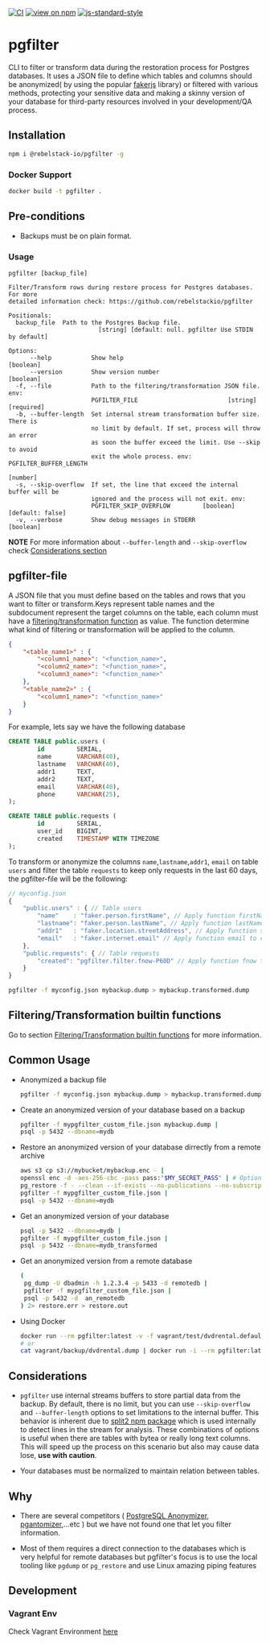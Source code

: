 [![CI](https://github.com/rebelstackio/pgfilter/actions/workflows/build.yml/badge.svg)](https://github.com/rebelstackio/pgfilter/actions/workflows/build.yml)
[![view on npm](https://img.shields.io/npm/l/@rebelstack-io/pgfilter)](https://www.npmjs.com/package/@rebelstack-io/pgfilter)
[![js-standard-style](https://img.shields.io/badge/code%20style-standard-brightgreen.svg?style=flat)](https://standardjs.com/)

# pgfilter

CLI to filter or transform data during the restoration process for Postgres databases.
It uses a JSON file to define which tables and columns should be anonymized( by using the popular [fakerjs](https://fakerjs.dev/api/) library) or
filtered with various methods, protecting your sensitive data and making a
skinny version of your database for third-party resources involved in your
development/QA process.

## Installation
```bash
npm i @rebelstack-io/pgfilter -g
```

### Docker Support
```bash
docker build -t pgfilter .
```

## Pre-conditions

- Backups must be on plain format.
### Usage

```
pgfilter [backup_file]

Filter/Transform rows during restore process for Postgres databases. For more
detailed information check: https://github.com/rebelstackio/pgfilter

Positionals:
  backup_file  Path to the Postgres Backup file.
                         [string] [default: null. pgfilter Use STDIN by default]

Options:
      --help           Show help                                       [boolean]
      --version        Show version number                             [boolean]
  -f, --file           Path to the filtering/transformation JSON file. env:
                       PGFILTER_FILE                         [string] [required]
  -b, --buffer-length  Set internal stream transformation buffer size. There is
                       no limit by default. If set, process will throw an error
                       as soon the buffer exceed the limit. Use --skip to avoid
                       exit the whole process. env: PGFILTER_BUFFER_LENGTH
                                                                        [number]
  -s, --skip-overflow  If set, the line that exceed the internal buffer will be
                       ignored and the process will not exit. env:
                       PGFILTER_SKIP_OVERFLOW         [boolean] [default: false]
  -v, --verbose        Show debug messages in STDERR                   [boolean]
```

__NOTE__ For more information about `--buffer-length` and `--skip-overflow`
check [Considerations section](#considerations)
## pgfilter-file

A JSON file that you must define based on the tables and rows that you want to filter
or transform.Keys represent table names and the subdocument represent the
target columns on the table, each column must have
a [filtering/transformation function](./docs/Functions.md) as value.
The function determine what kind of filtering or transformation
will be applied to the column.

```json
{
	"<table_name1>" : {
		"<column1_name>": "<function_name>",
		"<column2_name>": "<function_name>",
		"<column3_name>": "<function_name>"
	},
	"<table_name2>" : {
		"<column1_name>": "<function_name>"
	}
}
```

For example, lets say we have the following database

```sql
CREATE TABLE public.users (
		id         SERIAL,
		name       VARCHAR(40),
		lastname   VARCHAR(40),
		addr1      TEXT,
		addr2      TEXT,
		email      VARCHAR(40),
		phone      VARCHAR(25),
);

CREATE TABLE public.requests (
		id         SERIAL,
		user_id    BIGINT,
		created    TIMESTAMP WITH TIMEZONE
);
```

To transform or anonymize the columns `name`,`lastname`,`addr1`, `email`
on table `users` and filter the table `requests` to keep only requests in
the last 60 days, the pgfilter-file will be the following:

```javascript
// myconfig.json
{
	"public.users" : { // Table users
		"name"    : "faker.person.firstName", // Apply function firstName to column name
		"lastname": "faker.person.lastName", // Apply function lastName to column lastname
		"addr1"   : "faker.location.streetAddress", // Apply function streetAddress to column addr1
		"email"   : "faker.internet.email" // Apply function email to column email
	},
	"public.requests": { // Table requests
		"created": "pgfilter.filter.fnow-P60D" // Apply function fnow to column created for filtering rows
	}
}
```

```sh
pgfilter -f myconfig.json mybackup.dump > mybackup.transformed.dump
```
## Filtering/Transformation builtin functions

Go to section [Filtering/Transformation builtin functions](./docs/Functions.md)
for more information.
## Common Usage

- Anonymized a backup file

	```bash
	pgfilter -f myconfig.json mybackup.dump > mybackup.transformed.dump
	```

- Create an anonymized version of your database based on a backup

	```bash
	pgfilter -f mypgfilter_custom_file.json mybackup.dump |
	psql -p 5432 --dbname=mydb
	```

- Restore an anonymized version of your database dirrectly from a remote archive

	```bash
	aws s3 cp s3://mybucket/mybackup.enc - |
	openssl enc -d -aes-256-cbc -pass pass:"$MY_SECRET_PASS" | # Optional Decrypt backup.
	pg_restore -f - --clean --if-exists --no-publications --no-subscriptions --no-comments |
	pgfilter -f mypgfilter_custom_file.json |
	psql -p 5432 --dbname=mydb
	```

- Get an anonymized version of your database

	```bash
	psql -p 5432 --dbname=mydb |
	pgfilter -f mypgfilter_custom_file.json |
	psql -p 5432 --dbname=mydb_transformed
	```

- Get an anonymized version from a remote database

	```bash
	(
	 pg_dump -U dbadmin -h 1.2.3.4 -p 5433 -d remotedb |
	 pgfilter -f mypgfilter_custom_file.json |
	 psql -p 5432 -d  an_remotedb
	) 2> restore.err > restore.out
	```

- Using Docker

	```bash
	docker run --rm pgfilter:latest -v -f vagrant/test/dvdrental.default.json  vagrant/backup/dvdrental.dump > test.dump
	# or
	cat vagrant/backup/dvdrental.dump | docker run -i --rm pgfilter:latest -v -f vagrant/test/dvdrental.default.json  > test.stdin.dump
	```
## Considerations

* `pgfilter` use internal streams buffers to store partial data from the backup.
By default, there is no limit, but you can use  `--skip-overflow`
and `--buffer-length` options to set limitations to the internal buffer.
This behavior is inherent due to [split2 npm package](https://www.npmjs.com/package/split2)
which is used internally to detect lines in the stream for analysis.
These combinations of options is useful when there are tables
with bytea or really long text columns. This will speed up the process
on this scenario but also may cause data lose, **use with caution**.

* Your databases must be normalized to maintain relation between tables.

## Why

- There are several competitors (
  [PostgreSQL Anonymizer](https://postgresql-anonymizer.readthedocs.io/en/stable/),
  [pgantomizer](https://github.com/asgeirrr/pgantomizer),...etc
  ) but we have not found one that let you filter information.

- Most of them requires a direct connection to the databases which is very helpful
for remote databases but pgfilter's focus is to use the
local tooling like `pgdump` or `pg_restore` and
use Linux amazing piping features

## Development

### Vagrant Env
Check Vagrant Environment [here](./vagrant/README.md)

<!-- ### Configure hooks
```sh
npx husky add .husky/commit-msg 'npx commitlint --edit $1'
``` -->
